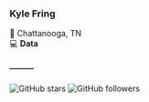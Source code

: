 ### Kyle Fring
📍 Chattanooga, TN\
💻 **Data**

#### ———
![GitHub stars](https://img.shields.io/github/stars/k-f-?style=social)
![GitHub followers](https://img.shields.io/github/followers/k-f-?style=social)

<!--
**k-f-/k-f-** is a ✨ _special_ ✨ repository because its `README.md` (this file) appears on your GitHub profile.

<a href="https://instagram.com/outamyelement"><img src="https://img.shields.io/badge/_-fff?style=social&logo=instagram"></a>

<img align="right" src="https://github-readme-stats.vercel.app/api?username=k-f-&title_color=000&text_color=000&icon_color=ccc&bg_color=fff&hide_title=true&show_icons=true&count_private=true&include_all_commits=true&disable_animations=true" />
-->
